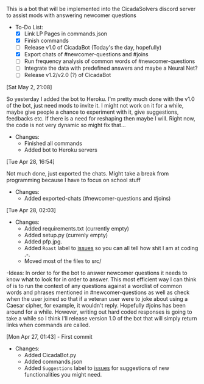 
This is a bot that will be implemented into the CicadaSolvers discord server to assist mods with answering newcomer questions


- To-Do List:
    * [x] Link LP Pages in commands.json 
    * [x] Finish commands 
    * [ ] Release v1.0 of CicadaBot (Today's the day, hopefully)
    * [x] Export chats of #newcomer-questions and #joins 
    * [ ] Run frequency analysis of common words of #newcomer-questions 
    * [ ] Integrate the data with predefined answers and maybe a Neural Net?
    * [ ] Release v1.2/v2.0 (?) of CicadaBot

[Sat May 2, 21:08]

So yesterday I added the bot to Heroku. I'm pretty much done with the v1.0 of the bot, just need mods to invite it. I might not work on it for a while, maybe give people a chance to experiment with it, give suggestions, feedbacks etc. If there is a need for reshaping then maybe I will. Right now, the code is not very dynamic so might fix that...    

- Changes:
	* Finished all commands
	* Added bot to Heroku servers

[Tue Apr 28, 16:54]

Not much done, just exported the chats. Might take a break from programming because I have to focus on school stuff

- Changes:
	* Added exported-chats (#newcomer-questions and #joins) 

[Tue Apr 28, 02:03]

- Changes:
    * Added requirements.txt (currently empty) 
    * Added setup.py (currenly empty)
    * Added pfp.jpg. 
    * Added `Roast` label to [issues](https://github.com/notPyrrh0/CicadaBot/issues) so you can all tell how shit I am at coding .-.
    * Moved most of the files to src/

-Ideas:
    In order to for the bot to answer newcomer questions it needs to know what to look for in order to answer. This most efficient way I can think of is to run the context of any questions against a wordlist of common words and phrases mentioned in #newcomer-questions as well as check when the user joined so that if a veteran user were to joke about using a Caesar cipher, for example, it wouldn't reply. Hopefully #joins has been around for a while. However, writing out hard coded responses is going to take a while so I think I'll release version 1.0 of the bot that will simply return links when commands are called.    

[Mon Apr 27, 01:43] - First commit

- Changes: 
    * Added CicadaBot.py
    * Added commands.json
    * Added `Suggestions` label to [issues](https://github.com/notPyrrh0/CicadaBot/issues) for suggestions of new functionalities you might need.

